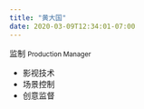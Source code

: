 ```yaml
---
title: "黄大国"
date: 2020-03-09T12:34:01-07:00
---
```


监制 <small>Production Manager</small>

*   影视技术
*   场景控制
*   创意监督
